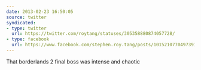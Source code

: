 ```yaml
---
date: 2013-02-23 16:50:05
source: twitter
syndicated:
- type: twitter
  url: https://twitter.com/roytang/statuses/305358880874057728/
- type: facebook
  url: https://www.facebook.com/stephen.roy.tang/posts/10152107704973912
---
```


That borderlands 2 final boss was intense and chaotic